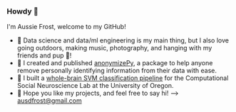 ### Howdy 👋

I'm Aussie Frost, welcome to my GitHub!
- 🚵 Data science and data/ml engineering is my main thing, but I also love going outdoors, making music, photography, and hanging with my friends and pup 🐶!
- 🌱 I created and published [anonymizePy](https://pypi.org/project/anonymizePy/), a package to help anyone remove personally identifying information from their data with ease.
- 🧠 I built a [whole-brain SVM classification pipeline](https://github.com/ausdfrost/round_robin_person_decoding) for the Computational Social Neuroscience Lab at the University of Oregon.
- 💬 Hope you like my projects, and feel free to say hi! --> [ausdfrost@gmail.com](mailto:ausdfrost@gmail.com)

<!--
**austinfroste/austinfroste** is a ✨ _special_ ✨ repository because its `README.md` (this file) appears on your GitHub profile.

Here are some ideas to get you started:


- 🌱 I'm an alum of Rob Chavez's *Computational Social Neuroscience Lab* where I built an [analysis pipeline](https://github.com/austinfroste/round_robin_person_decoding) that uses brain imaging to predict human thought on a [group dynamics study](https://drive.google.com/file/d/1izPhEpN1qDBnrQXxh3ieCiWiWzlfmrl1/view)!


- 🔭 I’m currently working on ...
- 🌱 I’m currently learning ...
- 👯 I’m looking to collaborate on ...
- 🤔 I’m looking for help with ...
- 💬 Ask me about ...
- 📫 How to reach me: ...
- 😄 Pronouns: ...
- ⚡ Fun fact: ...
-->
